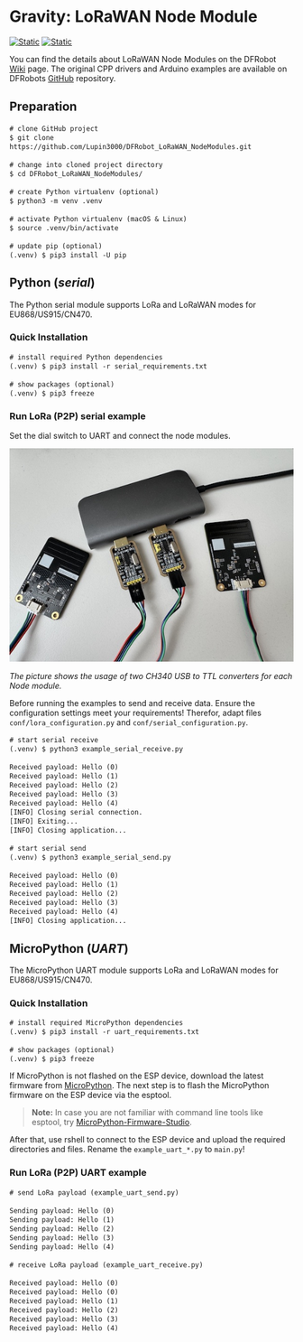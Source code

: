 # Gravity: LoRaWAN Node Module 

[![Static](https://img.shields.io/badge/python-==3.12.2-green)](https://python.org)
[![Static](https://img.shields.io/badge/MicroPython-==1.25.0-green)](https://micropython.org)

You can find the details about LoRaWAN Node Modules on the DFRobot [Wiki](https://wiki.dfrobot.com/SKU_DFR1115-868_Gravity_LoRaWAN_Node_Module_EU868) page. The original CPP drivers and Arduino examples are available on DFRobots [GitHub](https://github.com/cdjq/DFRobot_LWNode) repository.

## Preparation

```shell
# clone GitHub project
$ git clone https://github.com/Lupin3000/DFRobot_LoRaWAN_NodeModules.git

# change into cloned project directory
$ cd DFRobot_LoRaWAN_NodeModules/

# create Python virtualenv (optional)
$ python3 -m venv .venv

# activate Python virtualenv (macOS & Linux)
$ source .venv/bin/activate

# update pip (optional)
(.venv) $ pip3 install -U pip
```

## Python (_serial_)

The Python serial module supports LoRa and LoRaWAN modes for EU868/US915/CN470.

### Quick Installation

```shell
# install required Python dependencies
(.venv) $ pip3 install -r serial_requirements.txt

# show packages (optional)
(.venv) $ pip3 freeze
```

### Run LoRa (P2P) serial example

Set the dial switch to UART and connect the node modules.

![serial connection example](img/serial_connection.jpg)

_The picture shows the usage of two CH340 USB to TTL converters for each Node module._

Before running the examples to send and receive data. Ensure the configuration settings meet your requirements! Therefor, adapt files `conf/lora_configuration.py` and `conf/serial_configuration.py`.

```shell
# start serial receive
(.venv) $ python3 example_serial_receive.py

Received payload: Hello (0)
Received payload: Hello (1)
Received payload: Hello (2)
Received payload: Hello (3)
Received payload: Hello (4)
[INFO] Closing serial connection.
[INFO] Exiting...
[INFO] Closing application...

# start serial send
(.venv) $ python3 example_serial_send.py

Received payload: Hello (0)
Received payload: Hello (1)
Received payload: Hello (2)
Received payload: Hello (3)
Received payload: Hello (4)
[INFO] Closing application...
```

## MicroPython (_UART_)

The MicroPython UART module supports LoRa and LoRaWAN modes for EU868/US915/CN470.

### Quick Installation

```shell
# install required MicroPython dependencies
(.venv) $ pip3 install -r uart_requirements.txt

# show packages (optional)
(.venv) $ pip3 freeze
```

If MicroPython is not flashed on the ESP device, download the latest firmware from [MicroPython](https://micropython.org/download/). The next step is to flash the MicroPython firmware on the ESP device via the esptool.

> **Note:** In case you are not familiar with command line tools like esptool, try [MicroPython-Firmware-Studio](https://github.com/Lupin3000/MicroPython-Firmware-Studio).

After that, use rshell to connect to the ESP device and upload the required directories and files. Rename the `example_uart_*.py` to `main.py`!

### Run LoRa (P2P) UART example

```
# send LoRa payload (example_uart_send.py)

Sending payload: Hello (0)
Sending payload: Hello (1)
Sending payload: Hello (2)
Sending payload: Hello (3)
Sending payload: Hello (4)

# receive LoRa payload (example_uart_receive.py)

Received payload: Hello (0)
Received payload: Hello (0)
Received payload: Hello (1)
Received payload: Hello (2)
Received payload: Hello (3)
Received payload: Hello (4)
```
